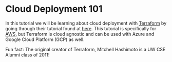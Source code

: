 # Cloud Deployment 101

In this tutorial we will be learning about cloud deployment with [Terraform](https://developer.hashicorp.com/terraform)
by going through their tutorial found at [here](https://developer.hashicorp.com/terraform/tutorials/aws-get-started/infrastructure-as-code).
This tutorial is specifically for [AWS](https://registry.terraform.io/providers/hashicorp/aws/latest/docs), but Terraform is cloud agnostic and can be used with Azure and Google Cloud Platform (GCP) as well.

Fun fact: The original creator of Terraform, Mitchell Hashimoto is a UW CSE Alumni class of 2011!
